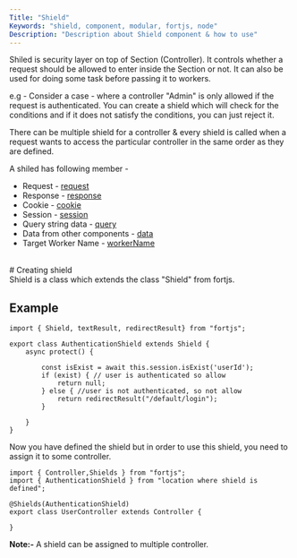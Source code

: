 ```yaml
---
Title: "Shield"
Keywords: "shield, component, modular, fortjs, node"
Description: "Description about Shield component & how to use"
---
```


Shiled is security layer on top of Section (Controller). It controls whether a request should be allowed to enter inside the Section or not. It can also be used for doing some task before passing it to workers.

e.g - Consider a case - where a controller "Admin" is only allowed if the request is authenticated. You can create a shield which will check for the conditions and if it does not satisfy the conditions, you can just reject it.

There can be multiple shield for a controller & every shield is called when a request wants to access the particular controller in the same order as they are defined.

A shiled has following member - 

* Request - [request](/tutorial/http-request)
* Response - [response](/tutorial/http-response)
* Cookie - [cookie](/tutorial/cookie)
* Session - [session](/tutorial/session)
* Query string data - [query](/tutorial/query)
* Data from other components - [data](/tutorial/data)
* Target Worker Name - [workerName](#)

<br>
# Creating shield

<br>
Shield is a class which extends the class "Shield" from fortjs.


## Example

```
import { Shield, textResult, redirectResult} from "fortjs";

export class AuthenticationShield extends Shield {
    async protect() {
         
        const isExist = await this.session.isExist('userId');
        if (exist) { // user is authenticated so allow
            return null;
        } else { //user is not authenticated, so not allow
            return redirectResult("/default/login");
        }

    }
}
```

Now you have defined the shield but in order to use this shield, you need to assign it to some controller.

```
import { Controller,Shields } from "fortjs";
import { AuthenticationShield } from "location where shield is defined";

@Shields(AuthenticationShield) 
export class UserController extends Controller {

}
```

**Note:-** A shield can be assigned to multiple controller.